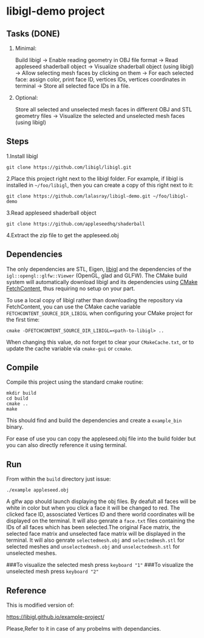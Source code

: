 # libigl-demo project
## Tasks (DONE)

1. Minimal:
    
    Build libigl -> Enable reading geometry in OBJ file format -> Read appleseed shaderball object -> Visualize shaderball object (using libigl) -> Allow selecting mesh faces by clicking on them -> For each selected face: assign color, print face ID, vertices IDs, vertices coordinates in terminal -> Store all selected face IDs in a file.
    
2. Optional:

    Store all selected and unselected mesh faces in different OBJ and STL geometry files -> Visualize the selected and unselected mesh faces (using libigl)


## Steps

1.Install libigl

```
git clone https://github.com/libigl/libigl.git
```

2.Place this project right next to the libigl folder. For example, if libigl is installed in `~/foo/libigl`, then you can create a copy of this right next to it:

```
git clone https://github.com/lalasray/libigl-demo.git ~/foo/libigl-demo
```

3.Read appleseed shaderball object

```
git clone https://github.com/appleseedhq/shaderball

```

4.Extract the zip file to get the appleseed.obj


## Dependencies

The only dependencies are STL, Eigen, [libigl](http://libigl.github.io/libigl/) and the dependencies
of the `igl::opengl::glfw::Viewer` (OpenGL, glad and GLFW).
The CMake build system will automatically download libigl and its dependencies using
[CMake FetchContent](https://cmake.org/cmake/help/latest/module/FetchContent.html),
thus requiring no setup on your part.

To use a local copy of libigl rather than downloading the repository via FetchContent, you can use
the CMake cache variable `FETCHCONTENT_SOURCE_DIR_LIBIGL` when configuring your CMake project for
the first time:
```
cmake -DFETCHCONTENT_SOURCE_DIR_LIBIGL=<path-to-libigl> ..
```
When changing this value, do not forget to clear your `CMakeCache.txt`, or to update the cache variable
via `cmake-gui` or `ccmake`.

## Compile

Compile this project using the standard cmake routine:

    mkdir build
    cd build
    cmake ..
    make

This should find and build the dependencies and create a `example_bin` binary.

For ease of use you can copy the appleseed.obj file into the build folder but you can also directly reference it using terminal.

## Run

From within the `build` directory just issue:

    ./example appleseed.obj

A glfw app should launch displaying the obj files.
By deafult all faces will be white in color but when you click a face it will be changed to red.
The clicked face ID, assosciated Vertices ID and there world coordinates will be displayed on the terminal.
It will also genrate a `face.txt` files containing the IDs of all faces which has been selected.The original Face matrix, the selected face matrix and unselected face matrix will be displayed in the terminal.
It will also genrate `selectedmesh.obj` and `selectedmesh.stl` for selected meshes and `unselectedmesh.obj` and `unselectedmesh.stl` for unselected meshes.

###To visualize the selected mesh press `keyboard "1"`
###To visualize the unselected mesh press `keyboard "2"`
    


## Reference

This is modified version of:

https://libigl.github.io/example-project/

Please,Refer to it in case of any probelms with dependancies.
